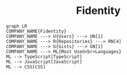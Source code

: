 <h1 align="center">Fidentity</h1>

```mermaid
graph LR
COMPANY_NAME{Fidentity}
COMPANY_NAME ---> U{Users} ---> UN[1]
COMPANY_NAME ---> R{Repositories} ---> RN[4]
COMPANY_NAME ---> G{Gists} ---> GN[1]
COMPANY_NAME ---> ML{Most Used<br>Languages}
ML --> TypeScript[TypeScript]
ML --> JavaScript[JavaScript]
ML --> CSS[CSS]
```
